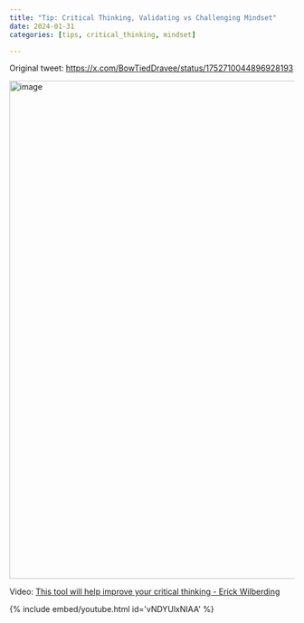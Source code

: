 ```yaml
---
title: "Tip: Critical Thinking, Validating vs Challenging Mindset"
date: 2024-01-31
categories: [tips, critical_thinking, mindset]

---
```


Original tweet: https://x.com/BowTiedDravee/status/1752710044896928193

<img width="880" alt="image" src="https://github.com/user-attachments/assets/22752677-d6ce-4b72-83d2-e8135e351a6e" />

Video: [This tool will help improve your critical thinking - Erick Wilberding](https://youtu.be/vNDYUlxNIAA?feature=shared)

{% include embed/youtube.html id='vNDYUlxNIAA' %}


